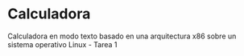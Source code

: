 # Calculadora
Calculadora en modo texto basado en una arquitectura x86 sobre un sistema operativo Linux - Tarea 1
